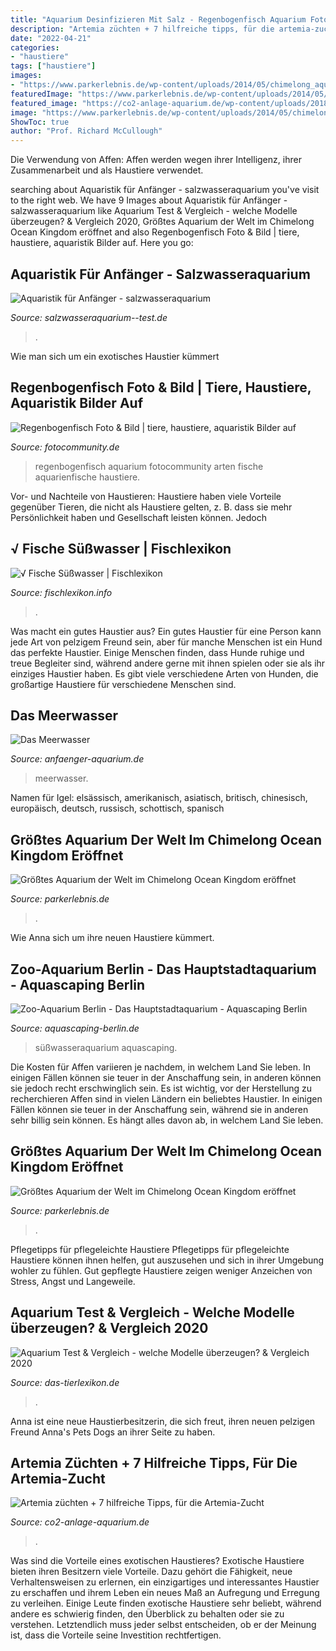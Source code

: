 ```yaml
---
title: "Aquarium Desinfizieren Mit Salz - Regenbogenfisch Aquarium Fotocommunity Arten Fische Aquarienfische Haustiere"
description: "Artemia züchten + 7 hilfreiche tipps, für die artemia-zucht"
date: "2022-04-21"
categories:
- "haustiere"
tags: ["haustiere"]
images:
- "https://www.parkerlebnis.de/wp-content/uploads/2014/05/chimelong_aquarium.jpg"
featuredImage: "https://www.parkerlebnis.de/wp-content/uploads/2014/05/chimelong_parkplan.jpg"
featured_image: "https://co2-anlage-aquarium.de/wp-content/uploads/2018/09/Artemia_zuechten.jpg"
image: "https://www.parkerlebnis.de/wp-content/uploads/2014/05/chimelong_aquarium.jpg"
ShowToc: true
author: "Prof. Richard McCullough"
---
```



Die Verwendung von Affen: Affen werden wegen ihrer Intelligenz, ihrer Zusammenarbeit und als Haustiere verwendet.

	

		
searching about Aquaristik für Anfänger - salzwasseraquarium you've visit to the right web. We have 9 Images about Aquaristik für Anfänger - salzwasseraquarium like Aquarium Test &amp; Vergleich - welche Modelle überzeugen? &amp; Vergleich 2020, Größtes Aquarium der Welt im Chimelong Ocean Kingdom eröffnet and also Regenbogenfisch Foto &amp; Bild | tiere, haustiere, aquaristik Bilder auf. Here you go:
		
    
## Aquaristik Für Anfänger - Salzwasseraquarium

<img loading=lazy src="http://salzwasseraquarium--test.de/wp-content/uploads/2016/02/Aquarium.jpg" onerror="this.onerror=null;this.src='https://tse4.mm.bing.net/th?id=OIP.i7SkyUQNljoCSbD1t7A3QwAAAA&amp;pid=15.1';" alt="Aquaristik für Anfänger - salzwasseraquarium">

_Source: salzwasseraquarium--test.de_

>. 

	

Wie man sich um ein exotisches Haustier kümmert

    
## Regenbogenfisch Foto &amp; Bild | Tiere, Haustiere, Aquaristik Bilder Auf

<img loading=lazy src="http://img.fotocommunity.com/regenbogenfisch-50b57756-a2a3-49e0-a84d-05acbf930522.jpg?height=1080" onerror="this.onerror=null;this.src='https://tse1.mm.bing.net/th?id=OIP.GKjo0PAVsQe02eW9_0HK5gHaE8&amp;pid=15.1';" alt="Regenbogenfisch Foto &amp; Bild | tiere, haustiere, aquaristik Bilder auf">

_Source: fotocommunity.de_

>regenbogenfisch aquarium fotocommunity arten fische aquarienfische haustiere. 

	

Vor- und Nachteile von Haustieren: Haustiere haben viele Vorteile gegenüber Tieren, die nicht als Haustiere gelten, z. B. dass sie mehr Persönlichkeit haben und Gesellschaft leisten können. Jedoch

    
## √ Fische Süßwasser | Fischlexikon

<img loading=lazy src="https://i.pinimg.com/originals/b5/04/64/b504646fcace03ac46857251a1318a52.jpg" onerror="this.onerror=null;this.src='https://tse1.mm.bing.net/th?id=OIP.Y2ER7ovHKxMUve7tyX82aQHaE8&amp;pid=15.1';" alt="√ Fische Süßwasser | Fischlexikon">

_Source: fischlexikon.info_

>. 

	

Was macht ein gutes Haustier aus?
Ein gutes Haustier für eine Person kann jede Art von pelzigem Freund sein, aber für manche Menschen ist ein Hund das perfekte Haustier. Einige Menschen finden, dass Hunde ruhige und treue Begleiter sind, während andere gerne mit ihnen spielen oder sie als ihr einziges Haustier haben. Es gibt viele verschiedene Arten von Hunden, die großartige Haustiere für verschiedene Menschen sind.

    
## Das Meerwasser

<img loading=lazy src="http://www.anfaenger-aquarium.de/images/meerwasser_480.jpg" onerror="this.onerror=null;this.src='https://tse3.mm.bing.net/th?id=OIP._T9v5e2v-BEnToYWgCNRdQHaFj&amp;pid=15.1';" alt="Das Meerwasser">

_Source: anfaenger-aquarium.de_

>meerwasser. 

	

Namen für Igel: elsässisch, amerikanisch, asiatisch, britisch, chinesisch, europäisch, deutsch, russisch, schottisch, spanisch

    
## Größtes Aquarium Der Welt Im Chimelong Ocean Kingdom Eröffnet

<img loading=lazy src="https://www.parkerlebnis.de/wp-content/uploads/2014/05/chimelong_parkplan.jpg" onerror="this.onerror=null;this.src='https://tse3.mm.bing.net/th?id=OIP.sac7lTbu8GB66-CMVcN-tQHaG0&amp;pid=15.1';" alt="Größtes Aquarium der Welt im Chimelong Ocean Kingdom eröffnet">

_Source: parkerlebnis.de_

>. 

	

Wie Anna sich um ihre neuen Haustiere kümmert.

    
## Zoo-Aquarium Berlin - Das Hauptstadtaquarium - Aquascaping Berlin

<img loading=lazy src="https://aquascaping-berlin.de/wp-content/uploads/2018/07/Zoo-Aquarium-Berlin_2.jpg" onerror="this.onerror=null;this.src='https://tse1.mm.bing.net/th?id=OIP.bqg966-vOwMm_o5Idz0XZQHaFj&amp;pid=15.1';" alt="Zoo-Aquarium Berlin - Das Hauptstadtaquarium - Aquascaping Berlin">

_Source: aquascaping-berlin.de_

>süßwasseraquarium aquascaping. 

	

Die Kosten für Affen variieren je nachdem, in welchem Land Sie leben. In einigen Fällen können sie teuer in der Anschaffung sein, in anderen können sie jedoch recht erschwinglich sein. Es ist wichtig, vor der Herstellung zu recherchieren
Affen sind in vielen Ländern ein beliebtes Haustier. In einigen Fällen können sie teuer in der Anschaffung sein, während sie in anderen sehr billig sein können. Es hängt alles davon ab, in welchem Land Sie leben.

    
## Größtes Aquarium Der Welt Im Chimelong Ocean Kingdom Eröffnet

<img loading=lazy src="https://www.parkerlebnis.de/wp-content/uploads/2014/05/chimelong_aquarium.jpg" onerror="this.onerror=null;this.src='https://tse3.mm.bing.net/th?id=OIP.eCAR3aeviWcfEAWGIHDh_gHaEL&amp;pid=15.1';" alt="Größtes Aquarium der Welt im Chimelong Ocean Kingdom eröffnet">

_Source: parkerlebnis.de_

>. 

	

Pflegetipps für pflegeleichte Haustiere
Pflegetipps für pflegeleichte Haustiere können ihnen helfen, gut auszusehen und sich in ihrer Umgebung wohler zu fühlen. Gut gepflegte Haustiere zeigen weniger Anzeichen von Stress, Angst und Langeweile.

    
## Aquarium Test &amp; Vergleich - Welche Modelle überzeugen? &amp; Vergleich 2020

<img loading=lazy src="https://www.das-tierlexikon.de/wp-content/uploads/2018/02/salzwasser-aquarium-300x174.jpg" onerror="this.onerror=null;this.src='https://tse4.mm.bing.net/th?id=OIP.4tgOhHYdOU0PgCprM1U0GAAAAA&amp;pid=15.1';" alt="Aquarium Test &amp; Vergleich - welche Modelle überzeugen? &amp; Vergleich 2020">

_Source: das-tierlexikon.de_

>. 

	

Anna ist eine neue Haustierbesitzerin, die sich freut, ihren neuen pelzigen Freund Anna's Pets Dogs an ihrer Seite zu haben.

    
## Artemia Züchten + 7 Hilfreiche Tipps, Für Die Artemia-Zucht

<img loading=lazy src="https://co2-anlage-aquarium.de/wp-content/uploads/2018/09/Artemia_zuechten.jpg" onerror="this.onerror=null;this.src='https://tse4.mm.bing.net/th?id=OIP.Ye6MjmTUEfq8VMUqgVOGXgHaDO&amp;pid=15.1';" alt="Artemia züchten + 7 hilfreiche Tipps, für die Artemia-Zucht">

_Source: co2-anlage-aquarium.de_

>. 

	

Was sind die Vorteile eines exotischen Haustieres?
Exotische Haustiere bieten ihren Besitzern viele Vorteile. Dazu gehört die Fähigkeit, neue Verhaltensweisen zu erlernen, ein einzigartiges und interessantes Haustier zu erschaffen und ihrem Leben ein neues Maß an Aufregung und Erregung zu verleihen. Einige Leute finden exotische Haustiere sehr beliebt, während andere es schwierig finden, den Überblick zu behalten oder sie zu verstehen. Letztendlich muss jeder selbst entscheiden, ob er der Meinung ist, dass die Vorteile seine Investition rechtfertigen.

